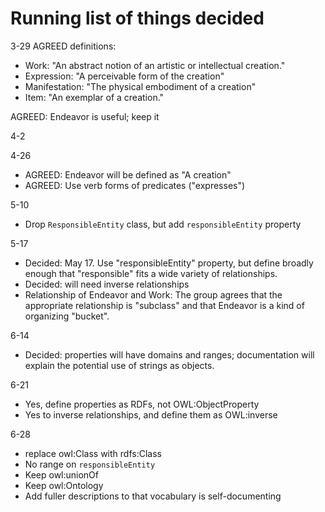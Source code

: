 # Running list of things decided
3-29
AGREED definitions:
* Work: "An abstract notion of an artistic or intellectual creation."
* Expression: "A perceivable form of the creation"
* Manifestation: "The physical embodiment of a creation"
* Item: "An exemplar of a creation."

AGREED: Endeavor is useful; keep it

4-2

4-26
* AGREED: Endeavor will be defined as "A creation"
* AGREED: Use verb forms of predicates ("expresses")

5-10
* Drop `ResponsibleEntity` class, but add `responsibleEntity` property

5-17
* Decided: May 17. Use "responsibleEntity" property, but define broadly enough that "responsible" fits a wide variety of relationships.
* Decided: will need inverse relationships
* Relationship of Endeavor and Work: The group agrees that the appropriate relationship is "subclass" and that Endeavor is a kind of organizing "bucket".

6-14
* Decided: properties will have domains and ranges; documentation will explain the potential use of strings as objects.

6-21
* Yes, define properties as RDFs, not OWL:ObjectProperty
* Yes to inverse relationships, and define them as OWL:inverse

6-28
* replace owl:Class with rdfs:Class
* No range on `responsibleEntity`
* Keep owl:unionOf
* Keep owl:Ontology
* Add fuller descriptions to that vocabulary is self-documenting

